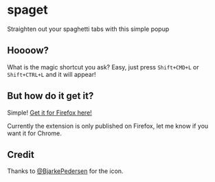 # spaget
Straighten out your spaghetti tabs with this simple popup

## Hoooow?

What is the magic shortcut you ask? Easy, just press `Shift+CMD+L` or `Shift+CTRL+L` and it will appear!

## But how do it get it?

Simple! [Get it for Firefox here!](https://addons.mozilla.org/en-US/firefox/addon/spaget/)

Currently the extension is only published on Firefox, let me know if you want it for Chrome.


## Credit

Thanks to [@BjarkePedersen](https://github.com/BjarkePedersen) for the icon.

